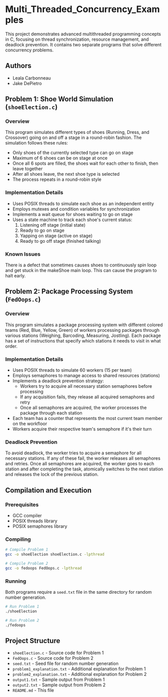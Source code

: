 # Multi_Threaded_Concurrency_Examples
This project demonstrates advanced multithreaded programming concepts in C, focusing on thread synchronization, resource management, and deadlock prevention. It contains two separate programs that solve different concurrency problems.

## Authors

- Leala Carbonneau
- Jake DePietro

## Problem 1: Shoe World Simulation (`shoeElection.c`)

### Overview

This program simulates different types of shoes (Running, Dress, and Crossover) going on and off a stage in a round-robin fashion. The simulation follows these rules:

- Only shoes of the currently selected type can go on stage
- Maximum of 6 shoes can be on stage at once
- Once all 6 spots are filled, the shoes wait for each other to finish, then leave together
- After all shoes leave, the next shoe type is selected
- The process repeats in a round-robin style

### Implementation Details

- Uses POSIX threads to simulate each shoe as an independent entity
- Employs mutexes and condition variables for synchronization
- Implements a wait queue for shoes waiting to go on stage
- Uses a state machine to track each shoe's current status:
  1. Listening off stage (initial state)
  2. Ready to go on stage
  3. Yapping on stage (active on stage)
  4. Ready to go off stage (finished talking)

### Known Issues

There is a defect that sometimes causes shoes to continuously spin loop and get stuck in the makeShoe main loop. This can cause the program to halt early.

## Problem 2: Package Processing System (`FedOops.c`)

### Overview

This program simulates a package processing system with different colored teams (Red, Blue, Yellow, Green) of workers processing packages through various stations (Weighing, Barcoding, Measuring, Jostling). Each package has a set of instructions that specify which stations it needs to visit in what order.

### Implementation Details

- Uses POSIX threads to simulate 60 workers (15 per team)
- Employs semaphores to manage access to shared resources (stations)
- Implements a deadlock prevention strategy:
  - Workers try to acquire all necessary station semaphores before processing
  - If any acquisition fails, they release all acquired semaphores and retry
  - Once all semaphores are acquired, the worker processes the package through each station
- Each team has a counter that represents the most current team member on the workfloor
- Workers acquire their respective team's semaphore if it's their turn

### Deadlock Prevention

To avoid deadlock, the worker tries to acquire a semaphore for all necessary stations. If any of these fail, the worker releases all semaphores and retries. Once all semaphores are acquired, the worker goes to each station and after completing the task, atomically switches to the next station and releases the lock of the previous station.

## Compilation and Execution

### Prerequisites

- GCC compiler
- POSIX threads library
- POSIX semaphores library

### Compiling

```bash
# Compile Problem 1
gcc -o shoeElection shoeElection.c -lpthread

# Compile Problem 2
gcc -o fedoops FedOops.c -lpthread
```

### Running

Both programs require a `seed.txt` file in the same directory for random number generation.

```bash
# Run Problem 1
./shoeElection

# Run Problem 2
./fedoops
```

## Project Structure

- `shoeElection.c` - Source code for Problem 1
- `FedOops.c` - Source code for Problem 2
- `seed.txt` - Seed file for random number generation
- `problem1_explanation.txt` - Additional explanation for Problem 1
- `problem2_explanation.txt` - Additional explanation for Problem 2
- `output1.txt` - Sample output from Problem 1
- `output2.txt` - Sample output from Problem 2
- `README.md` - This file
